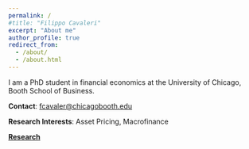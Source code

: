 ```yaml
---
permalink: /
#title: "Filippo Cavaleri"
excerpt: "About me"
author_profile: true
redirect_from: 
  - /about/
  - /about.html
---
```


I am a PhD student in financial economics at the University of Chicago, Booth School of Business.

**Contact**: fcavaler@chicagobooth.edu

**Research Interests**: Asset Pricing, Macrofinance

[**Research**](https://fcavaler1.github.io/research/)

<!---[**CV**](../files/CV_Fulin_Li.pdf)-->
